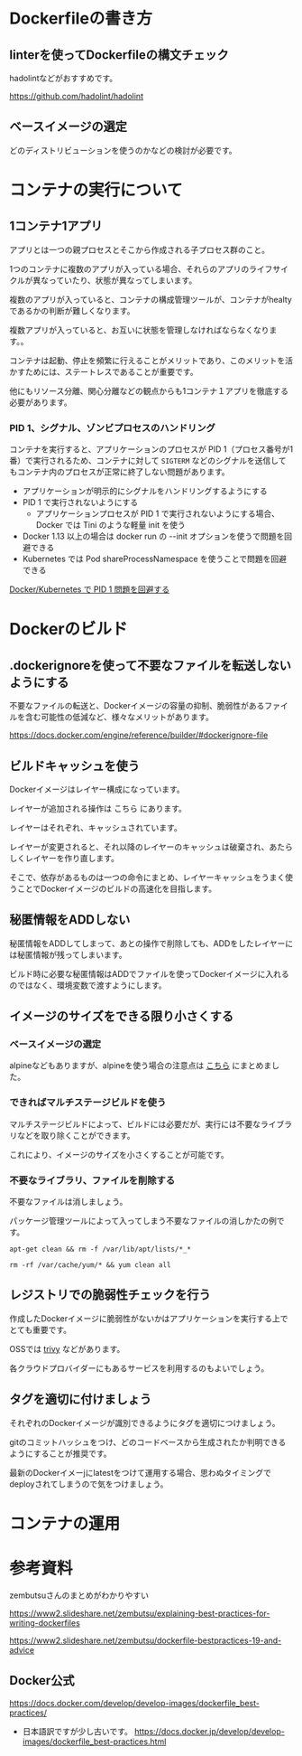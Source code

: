 # Dockerfileの書き方
## linterを使ってDockerfileの構文チェック
hadolintなどがおすすめです。

https://github.com/hadolint/hadolint

## ベースイメージの選定
どのディストリビューションを使うのかなどの検討が必要です。

# コンテナの実行について

## 1コンテナ1アプリ
アプリとは一つの親プロセスとそこから作成される子プロセス群のこと。

1つのコンテナに複数のアプリが入っている場合、それらのアプリのライフサイクルが異なっていたり、状態が異なってしまいます。

複数のアプリが入っていると、コンテナの構成管理ツールが、コンテナがhealtyであるかの判断が難しくなります。

複数アプリが入っていると、お互いに状態を管理しなければならなくなります。。

コンテナは起動、停止を頻繁に行えることがメリットであり、このメリットを活かすためには、ステートレスであることが重要です。

他にもリソース分離、関心分離などの観点からも1コンテナ１アプリを徹底する必要があります。

### PID 1、シグナル、ゾンビプロセスのハンドリング
コンテナを実行すると、アプリケーションのプロセスが PID 1（プロセス番号が1番）で実行されるため、コンテナに対して `SIGTERM` などのシグナルを送信してもコンテナ内のプロセスが正常に終了しない問題があります。

* アプリケーションが明示的にシグナルをハンドリングするようにする
* PID 1 で実行されないようにする
  * アプリケーションプロセスが PID 1 で実行されないようにする場合、Docker では Tini のような軽量 init を使う
* Docker 1.13 以上の場合は docker run の --init オプションを使うで問題を回避できる
* Kubernetes では Pod shareProcessNamespace を使うことで問題を回避できる

[Docker/Kubernetes で PID 1 問題を回避する](https://text.superbrothers.dev/200328-how-to-avoid-pid-1-problem-in-kubernetes/)

# Dockerのビルド

## .dockerignoreを使って不要なファイルを転送しないようにする
不要なファイルの転送と、Dockerイメージの容量の抑制、脆弱性があるファイルを含む可能性の低減など、様々なメリットがあります。

https://docs.docker.com/engine/reference/builder/#dockerignore-file

## ビルドキャッシュを使う
Dockerイメージはレイヤー構成になっています。

レイヤーが追加される操作は こちら にあります。

レイヤーはそれぞれ、キャッシュされています。

レイヤーが変更されると、それ以降のレイヤーのキャッシュは破棄され、あたらしくレイヤーを作り直します。

そこで、依存があるものは一つの命令にまとめ、レイヤーキャッシュをうまく使うことでDockerイメージのビルドの高速化を目指します。

## 秘匿情報をADDしない
秘匿情報をADDしてしまって、あとの操作で削除しても、ADDをしたレイヤーには秘匿情報が残ってしまいます。

ビルド時に必要な秘匿情報はADDでファイルを使ってDockerイメージに入れるのではなく、環境変数で渡すようにします。

## イメージのサイズをできる限り小さくする

### ベースイメージの選定
alpineなどもありますが、alpineを使う場合の注意点は [こちら](https://github.com/SpringMT/about_docker/blob/main/3-Docker/3-3-Docker-build/3-3-4-best-practice/dockerfile.md#alpine%E3%82%92%E4%BD%BF%E3%81%86%E3%81%AE%E3%81%8B) にまとめました。

### できればマルチステージビルドを使う
マルチステージビルドによって、ビルドには必要だが、実行には不要なライブラリなどを取り除くことができます。

これにより、イメージのサイズを小さくすることが可能です。

### 不要なライブラリ、ファイルを削除する
不要なファイルは消しましょう。

パッケージ管理ツールによって入ってしまう不要なファイルの消しかたの例です。

```
apt-get clean && rm -f /var/lib/apt/lists/*_*
```

```
rm -rf /var/cache/yum/* && yum clean all
```

## レジストリでの脆弱性チェックを行う
作成したDockerイメージに脆弱性がないかはアプリケーションを実行する上でとても重要です。

OSSでは [trivy](https://github.com/aquasecurity/trivy) などがあります。

各クラウドプロバイダーにもあるサービスを利用するのもよいでしょう。

## タグを適切に付けましょう
それぞれのDockerイメージが識別できるようにタグを適切につけましょう。

gitのコミットハッシュをつけ、どのコードベースから生成されたか判明できるようにすることが推奨です。

最新のDockerイメーjにlatestをつけて運用する場合、思わぬタイミングでdeployされてしまうので気をつけましょう。

# コンテナの運用



# 参考資料
zembutsuさんのまとめがわかりやすい

https://www2.slideshare.net/zembutsu/explaining-best-practices-for-writing-dockerfiles

https://www2.slideshare.net/zembutsu/dockerfile-bestpractices-19-and-advice

## Docker公式
https://docs.docker.com/develop/develop-images/dockerfile_best-practices/

* 日本語訳ですが少し古いです。
https://docs.docker.jp/develop/develop-images/dockerfile_best-practices.html
